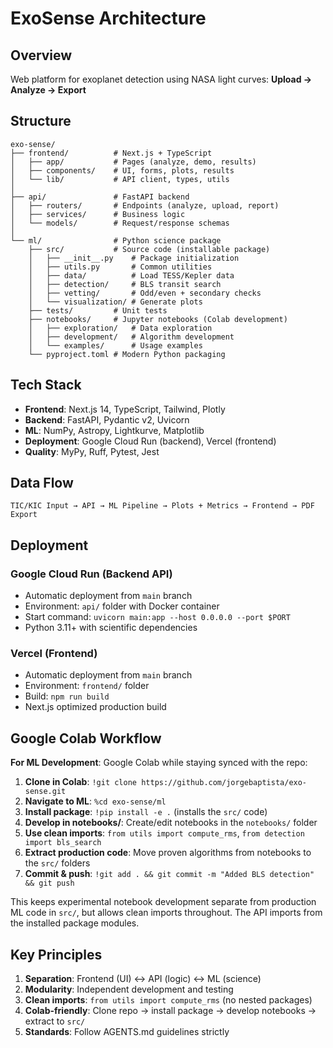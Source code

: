 # ExoSense Architecture

## Overview

Web platform for exoplanet detection using NASA light curves: **Upload → Analyze → Export**

## Structure

```text
exo-sense/
├── frontend/          # Next.js + TypeScript
│   ├── app/           # Pages (analyze, demo, results)
│   ├── components/    # UI, forms, plots, results
│   └── lib/           # API client, types, utils
│
├── api/               # FastAPI backend
│   ├── routers/       # Endpoints (analyze, upload, report)
│   ├── services/      # Business logic
│   └── models/        # Request/response schemas
│
└── ml/                # Python science package  
    ├── src/           # Source code (installable package)
    │   ├── __init__.py    # Package initialization
    │   ├── utils.py       # Common utilities
    │   ├── data/          # Load TESS/Kepler data
    │   ├── detection/     # BLS transit search
    │   ├── vetting/       # Odd/even + secondary checks
    │   └── visualization/ # Generate plots
    ├── tests/         # Unit tests
    ├── notebooks/     # Jupyter notebooks (Colab development)
    │   ├── exploration/   # Data exploration
    │   ├── development/   # Algorithm development  
    │   └── examples/      # Usage examples
    └── pyproject.toml # Modern Python packaging
```

## Tech Stack

- **Frontend**: Next.js 14, TypeScript, Tailwind, Plotly
- **Backend**: FastAPI, Pydantic v2, Uvicorn  
- **ML**: NumPy, Astropy, Lightkurve, Matplotlib
- **Deployment**: Google Cloud Run (backend), Vercel (frontend)
- **Quality**: MyPy, Ruff, Pytest, Jest

## Data Flow

```text
TIC/KIC Input → API → ML Pipeline → Plots + Metrics → Frontend → PDF Export
```

## Deployment

### Google Cloud Run (Backend API)

- Automatic deployment from `main` branch
- Environment: `api/` folder with Docker container
- Start command: `uvicorn main:app --host 0.0.0.0 --port $PORT`
- Python 3.11+ with scientific dependencies

### Vercel (Frontend)

- Automatic deployment from `main` branch  
- Environment: `frontend/` folder
- Build: `npm run build`
- Next.js optimized production build

## Google Colab Workflow

**For ML Development**: Google Colab while staying synced with the repo:

1. **Clone in Colab**: `!git clone https://github.com/jorgebaptista/exo-sense.git`
2. **Navigate to ML**: `%cd exo-sense/ml`
3. **Install package**: `!pip install -e .` (installs the `src/` code)
4. **Develop in notebooks/**: Create/edit notebooks in the `notebooks/` folder
5. **Use clean imports**: `from utils import compute_rms`, `from detection import bls_search`
6. **Extract production code**: Move proven algorithms from notebooks to the `src/` folders
7. **Commit & push**: `!git add . && git commit -m "Added BLS detection" && git push`

This keeps experimental notebook development separate from production ML code in `src/`, but allows clean imports throughout. The API imports from the installed package modules.

## Key Principles

1. **Separation**: Frontend (UI) ↔ API (logic) ↔ ML (science)
2. **Modularity**: Independent development and testing
3. **Clean imports**: `from utils import compute_rms` (no nested packages)
4. **Colab-friendly**: Clone repo → install package → develop notebooks → extract to `src/`
5. **Standards**: Follow AGENTS.md guidelines strictly
